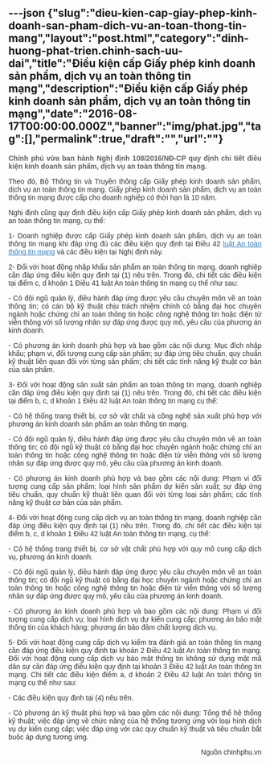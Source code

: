 ---json
{"slug":"dieu-kien-cap-giay-phep-kinh-doanh-san-pham-dich-vu-an-toan-thong-tin-mang","layout":"post.html","category":"dinh-huong-phat-trien.chinh-sach-uu-dai","title":"Điều kiện cấp Giấy phép kinh doanh sản phẩm, dịch vụ an toàn thông tin mạng","description":"Điều kiện cấp Giấy phép kinh doanh sản phẩm, dịch vụ an toàn thông tin mạng","date":"2016-08-17T00:00:00.000Z","banner":"img/phat.jpg","tag":[],"permalink":true,"draft":"","url":""}
---
<p class="text-intro" style="font-family: Arial, sans-serif; text-align: justify; font-weight: bold; color: rgb(103, 96, 96);">Chính phủ vừa ban hành Nghị định 108/2016/NĐ-CP quy định chi tiết điều kiện kinh doanh sản phẩm, dịch vụ an toàn thông tin mạng.</p><div class="newscontent" style="color: rgb(51, 51, 51); font-family: Arial, sans-serif;"><p style="text-align: justify;">Theo đó, Bộ Thông tin và Truyền thông cấp Giấy phép kinh doanh sản phẩm, dịch vụ an toàn thông tin mạng. Giấy phép kinh doanh sản phẩm, dịch vụ an toàn thông tin mạng được cấp cho doanh nghiệp có thời hạn là 10 năm.</p><p style="text-align: justify;">Nghị định cũng quy định điều kiện cấp Giấy phép kinh doanh sản phẩm, dịch vụ an toàn thông tin mạng, cụ thể:</p><p style="text-align: justify;">1- Doanh nghiệp được cấp Giấy phép kinh doanh sản phẩm, dịch vụ an toàn thông tin mạng khi đáp ứng đủ các điều kiện quy định tại Điều 42&nbsp;<a href="http://vanban.chinhphu.vn/portal/page/portal/chinhphu/hethongvanban?class_id=1&amp;mode=detail&amp;document_id=183196" style="color: rgb(51, 122, 183);">luật An toàn thông tin mạng</a>&nbsp;và các điều kiện tại Nghị định này.</p><p style="text-align: justify;">2- Đối với hoạt động nhập khẩu sản phẩm an toàn thông tin mạng, doanh nghiệp cần đáp ứng điều kiện quy định tại (1) nêu trên. Trong đó, chi tiết các điều kiện tại điểm c, d khoản 1 Điều 41 luật An toàn thông tin mạng cụ thể như sau:</p><p style="text-align: justify;">- Có đội ngũ quản lý, điều hành đáp ứng được yêu cầu chuyên môn về an toàn thông tin; có cán bộ kỹ thuật chịu trách nhiệm chính có bằng đại học chuyên ngành hoặc chứng chỉ an toàn thông tin hoặc công nghệ thông tin hoặc điện tử viễn thông với số lượng nhân sự đáp ứng được quy mô, yêu cầu của phương án kinh doanh.</p><p style="text-align: justify;">- Có phương án kinh doanh phù hợp và bao gồm các nội dung: Mục đích nhập khẩu; phạm vi, đối tượng cung cấp sản phẩm; sự đáp ứng tiêu chuẩn, quy chuẩn kỹ thuật liên quan đối với từng sản phẩm; chi tiết các tính năng kỹ thuật cơ bản của sản phẩm.</p><p style="text-align: justify;">3- Đối với hoạt động sản xuất sản phẩm an toàn thông tin mạng, doanh nghiệp cần đáp ứng điều kiện quy định tại (1) nêu trên. Trong đó, chi tiết các điều kiện tại điểm b, c, d khoản 1 Điều 42 luật An toàn thông tin mạng cụ thể:</p><p style="text-align: justify;">- Có hệ thống trang thiết bị, cơ sở vật chất và công nghệ sản xuất phù hợp với phương án kinh doanh sản phẩm an toàn thông tin mạng.</p><p style="text-align: justify;">- Có đội ngũ quản lý, điều hành đáp ứng được yêu cầu chuyên môn về an toàn thông tin; có đội ngũ kỹ thuật có bằng đại học chuyên ngành hoặc chứng chỉ an toàn thông tin hoặc công nghệ thông tin hoặc điện tử viễn thông với số lượng nhân sự đáp ứng được quy mô, yêu cầu của phương án kinh doanh.</p><p style="text-align: justify;">- Có phương án kinh doanh phù hợp và bao gồm các nội dung: Phạm vi đối tượng cung cấp sản phẩm; loại hình sản phẩm dự kiến sản xuất; sự đáp ứng tiêu chuẩn, quy chuẩn kỹ thuật liên quan đối với từng loại sản phẩm; các tính năng kỹ thuật cơ bản của sản phẩm.</p><p style="text-align: justify;">4- Đối với hoạt động cung cấp dịch vụ an toàn thông tin mạng, doanh nghiệp cần đáp ứng điều kiện quy định tại (1) nêu trên. Trong đó, chi tiết các điều kiện tại điểm b, c, d khoản 1 Điều 42 luật An toàn thông tin mạng, cụ thể:</p><p style="text-align: justify;">- Có hệ thống trang thiết bị, cơ sở vật chất phù hợp với quy mô cung cấp dịch vụ, phương án kinh doanh.</p><p style="text-align: justify;">- Có đội ngũ quản lý, điều hành đáp ứng được yêu cầu chuyên môn về an toàn thông tin; có đội ngũ kỹ thuật có bằng đại học chuyên ngành hoặc chứng chỉ an toàn thông tin hoặc công nghệ thông tin hoặc điện tử viễn thông với số lượng nhân sự đáp ứng được quy mô, yêu cầu của phương án kinh doanh.</p><p style="text-align: justify;">- Có phương án kinh doanh phù hợp và bao gồm các nội dung: Phạm vi đối tượng cung cấp dịch vụ; loại hình dịch vụ dự kiến cung cấp; phương án bảo mật thông tin của khách hàng; phương án bảo đảm chất lượng dịch vụ.</p><p style="text-align: justify;">5- Đối với hoạt động cung cấp dịch vụ kiểm tra đánh giá an toàn thông tin mạng cần đáp ứng điều kiện quy định tại khoản 2 Điều 42 luật An toàn thông tin mạng. Đối với hoạt động cung cấp dịch vụ bảo mật thông tin không sử dụng mật mã dân sự cần đáp ứng điều kiện quy định tại khoản 3 Điều 42 luật An toàn thông tin mạng. Chi tiết các điều kiện điểm a, d khoản 2 Điều 42 luật An toàn thông tin mạng cụ thể như sau:</p><p style="text-align: justify;">- Các điều kiện quy định tại (4) nêu trên.</p><p style="text-align: justify;">- Có phương án kỹ thuật phù hợp và bao gồm các nội dung: Tổng thể hệ thống kỹ thuật; việc đáp ứng về chức năng của hệ thống tương ứng với loại hình dịch vụ dự kiến cung cấp; việc đáp ứng với các quy chuẩn kỹ thuật và tiêu chuẩn bắt buộc áp dụng tương ứng.</p><p style="text-align: right;">Nguồn chinhphu.vn</p></div>